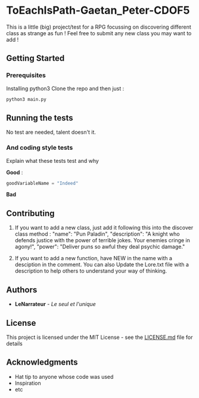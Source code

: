 # ToEachIsPath-Gaetan_Peter-CDOF5
This is a little (big) project/test for a RPG focussing on discovering different class as strange as fun ! Feel free to submit any new class you may want to add !

## Getting Started
### Prerequisites

Installing python3
Clone the repo and then just :
```python
python3 main.py
```


## Running the tests

No test are needed, talent doesn't it.

### And coding style tests

Explain what these tests test and why

**Good** : 
```python
goodVariableName = "Indeed"

```
**Bad**

## Contributing

1) If you want to add a new class, just add it following this into the discover class method :
"name": "Pun Paladin",
"description": "A knight who defends justice with the power of terrible jokes. Your enemies cringe in agony!",
"power": "Deliver puns so awful they deal psychic damage."

2) If you want to add a new function, have NEW in the name with a desciption in the comment. You can also Update the Lore.txt file with a description to help others to understand your way of thinking.

##
## Authors

* **LeNarrateur** - *Le seul et l'unique* 

## License

This project is licensed under the MIT License - see the [LICENSE.md](LICENSE.md) file for details

## Acknowledgments

* Hat tip to anyone whose code was used
* Inspiration
* etc

